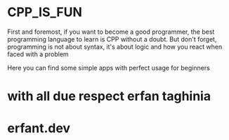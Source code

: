 # CPP_IS_FUN

First and foremost, if you want to become a good programmer, the best programming language to learn is CPP without a doubt.
But don't forget, programming is not about syntax, it's about logic and how you react when faced with a problem

Here you can find some simple apps with perfect usage for beginners

# with all due respect erfan taghinia 
# erfant.dev

